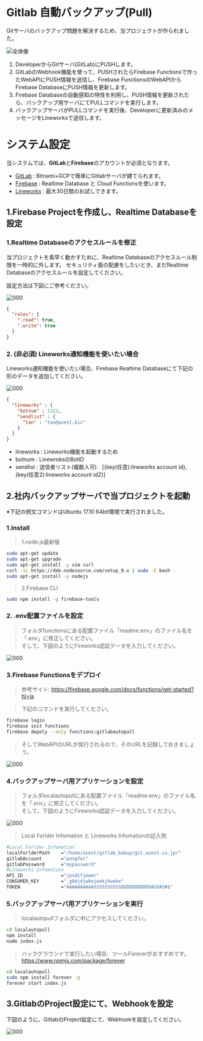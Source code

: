 # Gitlab 自動バックアップ(Pull)

Gitサーバのバックアップ問題を解決するため、当プロジェクトが作られました。  

![全体像](assests/infomation.jpg)

1. DeveloperからGitサーバ(GitLab)にPUSHします。
1. GitLabのWebhook機能を使って、PUSHされたらFirebase Functionsで作ったWebAPIにPUSH情報を送信し、Firebase FunctionsのWebAPIからFirebase DatabaseにPUSH情報を更新します。
1. Firebase Databaseの自動感知の特性を利用し、PUSH情報を更新されたら、バックアップ用サーバにてPULLコマンドを実行します。
1. バックアップサーバがPULLコマンドを実行後、Developerに更新済みのメッセージをLineworksで送信します。



# システム設定

当システムでは、**GitLab**と**Firebase**のアカウントが必須となります。
* [GitLab](https://bitnami.com/stack/gitlab) : Bitnami+GCPで簡単にGitlabサーバが建てられます。
* [Firebase](https://firebase.google.com) : Realtime Database と Cloud Functionsを使います。
* [Lineworks](https://www.azest.co.jp/lineworks) : 最大30日間のお試しできます。


## 1.Firebase Projectを作成し、Realtime Databaseを設定

### 1.Realtime Databaseのアクセスルールを修正

当プロジェクトを素早く動かすために、Realtime Databaseのアクセスルール制限を一時的に外します。
セキュリティ面の配慮をしたいとき、まだRealtime Databaseのアクセスルールを設定してください。

設定方法は下図にご参考ください。  

![000](assests/001.png)

~~~json
{
  "rules": {
    ".read": true,
    ".write": true
  }
}
~~~

### 2. **(非必須)** Lineworks通知機能を使いたい場合

Lineworks通知機能を使いたい場合、Firebase Realtime Databaseにて下記の形のデータを追加してください。

![000](assests/002.png)

~~~json
{
  "lineworks" : {
    "botnum" : 1323,
    "sendlist" : {
      "tan" : "tan@azest.biz"
    }
  }
}
~~~

* lineworks : Lineworks機能を起動するため 
* botnum : LinewroksのBotID
* sendlist : 送信者リスト(複数人可)　[{key(任意):lineworks account id},{key(任意2):lineworks account id2}]

## 2.社内バックアップサーバで当プロジェクトを起動

※下記の例文コマンドはUbuntu 17.10 64bit環境で実行されました。

### **1.Install**

> 1.node.js最新版 

~~~Bash
sudo apt-get update
sudo apt-get upgrade
sudo apt-get install -y vim curl
curl -sL https://deb.nodesource.com/setup_9.x | sudo -E bash -
sudo apt-get install -y nodejs
~~~

> 2.Firebase CLI 

~~~Bash
sudo npm install -g firebase-tools
~~~

### **2. .env配置ファイルを設定**

> フォルダfunctionsにある配置ファイル「readme.env」のファイル名を「.env」に修正してください。  
> そして、下図のようにFireworks認証データを入力してください。

![000](assests/003.png)

### **3.Firebase Functionsをデプロイ**
> 参考サイト: https://firebase.google.com/docs/functions/get-started?hl=ja  

> 下記のコマンドを実行してください。

~~~Bash
firebase login
firebase init functions
firebase depoly --only functions:gitlabautopull
~~~

> そしてWebAPIのURLが発行されるので、そのURLを記録しておきましょう。

![000](assests/004.png)



### **4.バックアップサーバ用アプリケーションを設定**
> フォルダlocalautopullにある配置ファイル「readme.env」のファイル名を「.env」に修正してください。  
> そして、下図のようにFireworks認証データを入力してください。

![000](assests/003.png)

>Local Forlder Infomation と Lineworks Infomationの記入例  
~~~Bash
#Local Forlder Infomation
localForlderPath    ="/home/azest/gitlab_bakup/git.azest.co.jp/"
gitlabAccount       ="pengfei"
gitlabPassword      ="mypassword"
#Lineworks Infomation
API_ID              ="jpsdifjewer"
CONSUMER_KEY        ="_g0djdjwkejwekjhweke"
TOKEN               ="AAAAAAAAAASSSSSSSSSSDDDDDDDDDDDASDAS#$"
~~~

### **5.バックアップサーバ用アプリケーションを実行**
> localautopullフォルダに中にアクセスしてください。

~~~Bash
cd localautopull
npm install
node index.js
~~~

> バックグラウンドで実行したい場合、ツールForeverがおすすめです。
https://www.npmjs.com/package/forever

~~~Bash
cd localautopull
sudo npm install forever -g
forever start index.js
~~~

## 3.GitlabのProject設定にて、Webhookを設定

下図のように、GitlabのProject設定にて、Webhookを設定してください。  

![000](assests/005.png)
